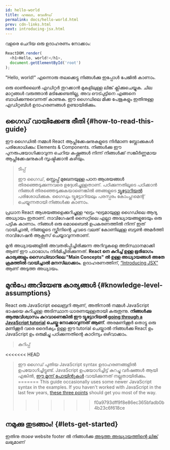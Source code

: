 ```yaml
---
id: hello-world
title: ഹലോ, വേൾഡ്
permalink: docs/hello-world.html
prev: cdn-links.html
next: introducing-jsx.html
---
```


വളരെ ചെറിയ ഒരു ഉദാഹരണം നോക്കാം:

```js
ReactDOM.render(
  <h1>Hello, world!</h1>,
  document.getElementById('root')
);
```

"Hello, world!" എന്നൊരു തലക്കെട്ടു നിങ്ങൾക്കു ഇപ്പോൾ പേജിൽ കാണാം.

[](codepen://hello-world)

ഒരു ഓൺലൈൻ എഡിറ്റർ തുറക്കാൻ മുകളിലുള്ള ലിങ്ക് ക്ലിക്കുചെയ്യുക. ചില മാറ്റങ്ങൾ വരുത്താൻ മടിക്കേണ്ടതില്ല, അവ ഔട്പുട്ടിനെ എങ്ങനെ ബാധിക്കുന്നുവെന്നത് കാണുക. ഈ ഗൈഡിലെ മിക്ക പേജുകളും ഇതിനുള്ള എഡിറ്റബിൾ ഉദാഹരണങ്ങൾ ഉണ്ടായിരിക്കും.


## ഗൈഡ് വായിക്കേണ്ട രീതി {#how-to-read-this-guide}


ഈ ഗൈഡിൽ നമ്മൾ React ആപ്ലിക്കേഷനുകളുടെ നിർമാണ ബ്ലോക്കുകൾ പരിശോധിക്കും: Elements & Components. നിങ്ങൾക്കു ഈ പുനരുപയോഗിക്കാവുന്ന ചെറിയ കഷ്ണങ്ങൾ നിന്ന് നിങ്ങൾക്ക് സങ്കീർണ്ണമായ ആപ്ലിക്കേഷനുകൾ സൃഷ്ടിക്കാൻ കഴിയും.

>ടിപ്പ്
>
>ഈ ഗൈഡ്, **സ്റ്റെപ്പ് മുഖേനയുള്ള പഠന ആശയങ്ങൾ** തിരഞ്ഞെടുക്കുന്നവരെ ഉദ്ദേശിച്ചുള്ളതാണ്. പഠിക്കുന്നതിലൂടെ പഠിക്കാൻ നിങ്ങൾ തിരഞ്ഞെടുക്കുകയാണെങ്കിൽ ഞങ്ങളുടെ [ട്യൂട്ടോറിയൽ](/tutorial/tutorial.html) പരിശോധിക്കുക. ഗൈഡും ട്യൂട്ടോറിയലും പരസ്പരം കോംപ്ലาമെന്റ് ചെയ്യുന്നതായി നിങ്ങൾക്കു കാണാം.

പ്രധാന React ആശയങ്ങളെക്കുറിച്ചുള്ള ഘട്ടം ഘട്ടമായുള്ള ഗൈഡിലെ ആദ്യ അധ്യായം ഇതാണ്. നാവിഗേഷൻ സൈറ്റിലെ എല്ലാ അദ്ധ്യായങ്ങളുടേയും ഒരു പട്ടിക കാണാം. നിങ്ങൾ ഒരു മൊബൈൽ ഉപകരണത്തിൽ നിന്ന് ഇത് വായിച്ചാൽ, നിങ്ങളുടെ സ്ക്രീനിന്റെ ചുവടെ വലത് കോണിലുള്ള ബട്ടൺ അമർത്തി നാവിഗേഷൻ ആക്സസ് ചെയ്യാവുന്നതാണ്.

മുൻ അധ്യായങ്ങളിൽ അവതരിപ്പിച്ചിരിക്കുന്ന അറിവുകളെ അടിസ്ഥാനമാക്കി ആണ് ഈ പാഠഭാഗം നിർമിച്ചിരിക്കുന്നത്. **React നെ കുറിച്ച് ഉള്ള ഭൂരിഭാഗം കാര്യങ്ങളും സൈഡ്ബാറിലെ "Main Concepts" ൽ ഉള്ള അധ്യായങ്ങൾ അതേ ക്രമത്തിൽ വായിച്ചാൽ മനസിലാക്കാം.** ഉദാഹരണത്തിന്, [“Introducing JSX”](/docs/introducing-jsx.html) ആണ് അടുത്ത അധ്യായം.

## മുൻപേ അറിയേണ്ട കാര്യങ്ങൾ {#knowledge-level-assumptions}

React ഒരു JavaScript ലൈബ്രറി ആണ്, അതിനാൽ നമ്മൾ JavaScript ഭാഷയെ കുറിച്ചുള്ള അടിസ്ഥാന ധാരണയുള്ളതായി കരുതുന്നു. **നിങ്ങൾക്കു ആത്മവിശ്വാസം കുറവാണെങ്കിൽ ഈ ട്യൂട്ടോറിയൽ [going through a JavaScript tutorial](https://developer.mozilla.org/en-US/docs/Web/JavaScript/A_re-introduction_to_JavaScript) ചെയ്തു നോക്കാവുന്നത് ആണ്**. അരമണിക്കൂർ തൊട്ടു ഒരു മണിക്കൂർ വരെ ദൈർക്യം ഉള്ള ഈ tutorial ചെയ്താൽ നിങ്ങൾക്കു React ഉം JavaScript ഉം ഒരുമിച്ചു പഠിക്കുന്നതിന്റെ കാഠിന്യം ഒഴിവാക്കാം.

>കുറിപ്പ്
>
<<<<<<< HEAD
>ഈ ഗൈഡ് പുതിയ JavaScript syntax ഉദാഹരണങ്ങളിൽ ഉപയോഗിച്ചിട്ടുണ്ട്. JavaScript ഉപയോഗിച്ചിട്ട് കുറച്ചു വർഷങ്ങൾ ആയി എങ്കിൽ, [ഈ മൂന്ന് പോയിന്റുകൾ](https://gist.github.com/gaearon/683e676101005de0add59e8bb345340c) വായിക്കുന്നത് നല്ലതായിരിക്കും.
=======
>This guide occasionally uses some newer JavaScript syntax in the examples. If you haven't worked with JavaScript in the last few years, [these three points](https://gist.github.com/gaearon/683e676101005de0add59e8bb345340c) should get you most of the way.
>>>>>>> f0a9793dff9f8e86ec365bfadb0b4b23c6f618ce


## നമുക്കു തുടങ്ങാം! {#lets-get-started}

ഇതിനു താഴെ website footer ൽ നിങ്ങൾക്കു [അടുത്ത അദ്ധ്യായത്തിന്റെ ലിങ്ക്](/docs/introducing-jsx.html) ലഭ്യമാണ് 


